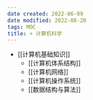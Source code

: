 ```yaml
---
date created: 2022-06-09
date modified: 2022-08-20
tags: MOC
title: + 计算机科学
---
```

- [[计算机基础知识]]
	- [[计算机体系结构]]
	- [[计算机网络]]
	- [[计算机操作系统]]
	- [[数据结构与算法]]

